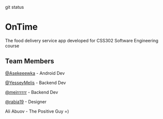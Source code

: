 git status 

# OnTime
The food delivery service app developed for CSS302 Software Engineering course

## Team Members

[@Asekeeewka](https://github.com/Asekeeewka) - Android Dev

[@YesseyMelis](https://github.com/YesseyMelis) - Backend Dev

[@meirrrrrr](https://github.com/meirrrrrr) - Backend Dev

[@rabia19](https://github.com/rabia19) - Designer 

Ali Abuov - The Positive Guy =)
